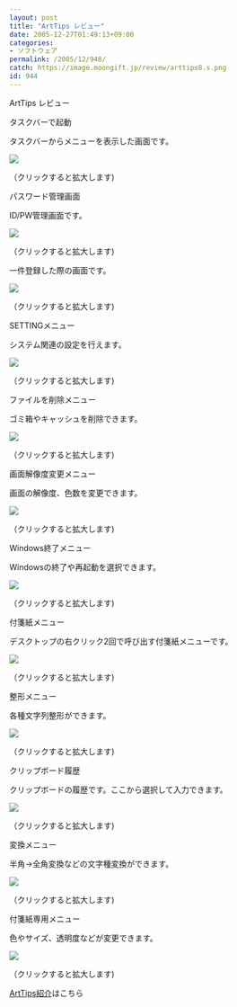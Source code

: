 ```yaml
---
layout: post
title: "ArtTips レビュー"
date: 2005-12-27T01:49:13+09:00
categories:
- ソフトウェア
permalink: /2005/12/948/
catch: https://image.moongift.jp/review/arttips8.s.png
id: 944
---
```

ArtTips レビュー  
<!--more-->

タスクバーで起動

  

タスクバーからメニューを表示した画面です。

  

[![](https://image.moongift.jp/review/arttips2.s.png)](https://image.moongift.jp/review/arttips2.png)  
  
（クリックすると拡大します)

  

パスワード管理画面

  

ID/PW管理画面です。

  

[![](https://image.moongift.jp/review/arttips3.s.png)](https://image.moongift.jp/review/arttips3.png)  
  
（クリックすると拡大します)

  

一件登録した際の画面です。

  

[![](https://image.moongift.jp/review/arttips4.s.png)](https://image.moongift.jp/review/arttips4.png)  
  
（クリックすると拡大します)

  

SETTINGメニュー

  

システム関連の設定を行えます。

  

[![](https://image.moongift.jp/review/arttips5.s.png)](https://image.moongift.jp/review/arttips5.png)  
  
（クリックすると拡大します)

  

ファイルを削除メニュー

  

ゴミ箱やキャッシュを削除できます。

  

[![](https://image.moongift.jp/review/arttips6.s.png)](https://image.moongift.jp/review/arttips6.png)  
  
（クリックすると拡大します)

  

画面解像度変更メニュー

  

画面の解像度、色数を変更できます。

  

[![](https://image.moongift.jp/review/arttips7.s.png)](https://image.moongift.jp/review/arttips7.png)  
  
（クリックすると拡大します)

  

Windows終了メニュー

  

Windowsの終了や再起動を選択できます。

  

[![](https://image.moongift.jp/review/arttips8.s.png)](https://image.moongift.jp/review/arttips8.png)  
  
（クリックすると拡大します)

  

付箋紙メニュー

  

デスクトップの右クリック2回で呼び出す付箋紙メニューです。

  

[![](https://image.moongift.jp/review/arttips9.s.png)](https://image.moongift.jp/review/arttips9.png)  
  
（クリックすると拡大します)

  

整形メニュー

  

各種文字列整形ができます。

  

[![](https://image.moongift.jp/review/arttips11.s.png)](https://image.moongift.jp/review/arttips11.png)  
  
（クリックすると拡大します)

  

クリップボード履歴

  

クリップボードの履歴です。ここから選択して入力できます。

  

[![](https://image.moongift.jp/review/arttips12.s.png)](https://image.moongift.jp/review/arttips12.png)  
  
（クリックすると拡大します)

  

変換メニュー

  

半角→全角変換などの文字種変換ができます。

  

[![](https://image.moongift.jp/review/arttips13.s.png)](https://image.moongift.jp/review/arttips13.png)  
  
（クリックすると拡大します)

  

付箋紙専用メニュー

  

色やサイズ、透明度などが変更できます。

  

[![](https://image.moongift.jp/review/arttips15.s.png)](https://image.moongift.jp/review/arttips15.png)  
  
（クリックすると拡大します)

  

[ArtTips紹介](http://fw.moongift.jp/intro/i-926.html)はこちら

